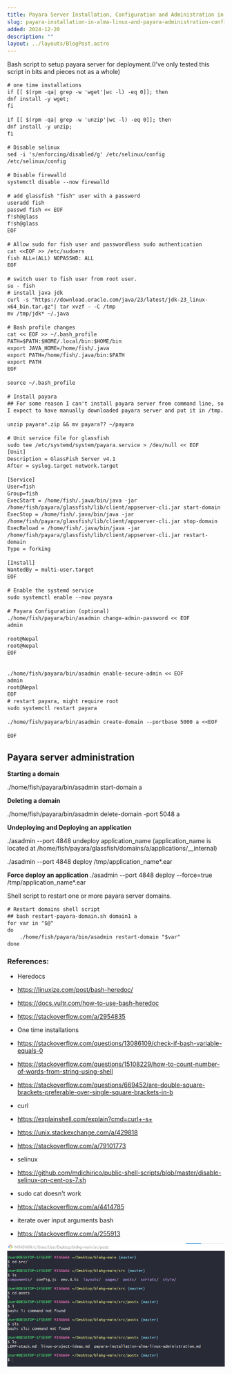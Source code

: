 ```yaml
---
title: Payara Server Installation, Configuration and Administration in Alma Linux 9
slug: payara-installation-in-alma-linux-and-payara-administration-configuration
added: 2024-12-20
description: ""
layout: ../layouts/BlogPost.astro
---
```


Bash script to setup payara server for deployment.(I've only tested this script in bits and pieces not as a whole)

```
# one time installations
if [[ $(rpm -qa| grep -w 'wget'|wc -l) -eq 0]]; then
dnf install -y wget;
fi

if [[ $(rpm -qa| grep -w 'unzip'|wc -l) -eq 0]]; then
dnf install -y unzip;
fi

# Disable selinux
sed -i 's/enforcing/disabled/g' /etc/selinux/config /etc/selinux/config

# Disable firewalld
systemctl disable --now firewalld

# add glassfish "fish" user with a password
useradd fish 
passwd fish << EOF
f!sh@glass
f!sh@glass
EOF

# Allow sudo for fish user and passwordless sudo authentication
cat <<EOF >> /etc/sudoers
fish ALL=(ALL) NOPASSWD: ALL 
EOF
 
# switch user to fish user from root user.
su - fish 
# install java jdk
curl -s "https://download.oracle.com/java/23/latest/jdk-23_linux-x64_bin.tar.gz"| tar xvzf - -C /tmp
mv /tmp/jdk* ~/.java

# Bash profile changes
cat << EOF >> ~/.bash_profile
PATH=$PATH:$HOME/.local/bin:$HOME/bin
export JAVA_HOME=/home/fish/.java
export PATH=/home/fish/.java/bin:$PATH
export PATH
EOF

source ~/.bash_profile

# Install payara
## For some reason I can't install payara server from command line, so I expect to have manually downloaded payara server and put it in /tmp.

unzip payara*.zip && mv payara?? ~/payara

# Unit service file for glassfish
sudo tee /etc/systemd/system/payara.service > /dev/null << EOF 
[Unit]
Description = GlassFish Server v4.1
After = syslog.target network.target

[Service]
User=fish
Group=fish
ExecStart = /home/fish/.java/bin/java -jar /home/fish/payara/glassfish/lib/client/appserver-cli.jar start-domain
ExecStop = /home/fish/.java/bin/java -jar /home/fish/payara/glassfish/lib/client/appserver-cli.jar stop-domain
ExecReload = /home/fish/.java/bin/java -jar /home/fish/payara/glassfish/lib/client/appserver-cli.jar restart-domain
Type = forking

[Install]
WantedBy = multi-user.target
EOF

# Enable the systemd service
sudo systemctl enable --now payara

# Payara Configuration (optional)
./home/fish/payara/bin/asadmin change-admin-password << EOF
admin

root@Nepal
root@Nepal
EOF


./home/fish/payara/bin/asadmin enable-secure-admin << EOF
admin
root@Nepal
EOF
# restart payara, might require root
sudo systemctl restart payara 

./home/fish/payara/bin/asadmin create-domain --portbase 5000 a <<EOF

EOF
```

## Payara server administration

**Starting a domain**

./home/fish/payara/bin/asadmin start-domain a


**Deleting a domain**

./home/fish/payara/bin/asadmin delete-domain -port 5048 a

**Undeploying and Deploying an application**

./asadmin --port 4848 undeploy application_name
(application_name is located at /home/fish/payara/glassfish/domains/a/applications/__internal)

./asadmin --port 4848 deploy /tmp/application_name*.ear

**Force deploy an application**
./asadmin --port 4848 deploy --force=true /tmp/application_name*.ear


Shell script to restart one or more payara server domains.

```
# Restart domains shell script
## bash restart-payara-domain.sh domain1 a
for var in "$@"
do
    ./home/fish/payara/bin/asadmin restart-domain "$var"
done
```

### References:
- Heredocs
 - https://linuxize.com/post/bash-heredoc/
 - https://docs.vultr.com/how-to-use-bash-heredoc
 - https://stackoverflow.com/a/2954835

- One time installations
 - https://stackoverflow.com/questions/13086109/check-if-bash-variable-equals-0
 - https://stackoverflow.com/questions/15108229/how-to-count-number-of-words-from-string-using-shell
 - https://stackoverflow.com/questions/669452/are-double-square-brackets-preferable-over-single-square-brackets-in-b

-  curl 
 - https://explainshell.com/explain?cmd=curl+-s+
 - https://unix.stackexchange.com/a/429818
 - https://stackoverflow.com/a/79101773
 
- selinux
 - https://github.com/mdichirico/public-shell-scripts/blob/master/disable-selinux-on-cent-os-7.sh 

- sudo cat doesn't work
 - https://stackoverflow.com/a/4414785
 
- iterate over input arguments bash
 - https://stackoverflow.com/a/255913


![](../attachments/Pasted%20image%2020241227134941.png)
